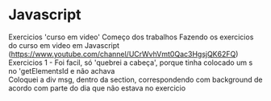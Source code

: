 # Javascript
Exercicios 'curso em video'
Começo dos trabalhos
Fazendo os exercicios do curso em video em Javascript (https://www.youtube.com/channel/UCrWvhVmt0Qac3HgsjQK62FQ)
<br>Exercicios 1 -
Foi facil, só 'quebrei a cabeça', porque tinha colocado um s no 'getElement*s*Id e não achava<br>
Coloquei a div msg, dentro da section, correspondendo com background de acordo com parte do dia que não estava no exercicio
